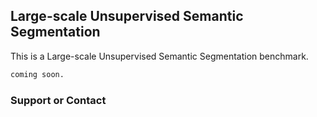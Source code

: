 ## Large-scale Unsupervised Semantic Segmentation

This is a Large-scale Unsupervised Semantic Segmentation benchmark.

```markdown
coming soon.
```



### Support or Contact

